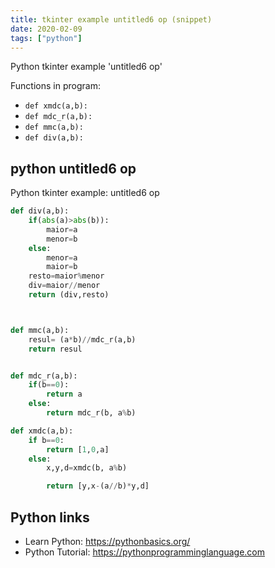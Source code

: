 ```yaml
---
title: tkinter example untitled6 op (snippet)
date: 2020-02-09
tags: ["python"]
---
```

Python tkinter example 'untitled6 op'

Functions in program: 
* `def xmdc(a,b):`
* `def mdc_r(a,b):`
* `def mmc(a,b):`
* `def div(a,b):`

## python untitled6 op

Python tkinter example: untitled6 op

```python
def div(a,b):
    if(abs(a)>abs(b)):
        maior=a
        menor=b
    else:
        menor=a
        maior=b
    resto=maior%menor
    div=maior//menor
    return (div,resto)



def mmc(a,b):
    resul= (a*b)//mdc_r(a,b)
    return resul


def mdc_r(a,b):
    if(b==0):
        return a
    else:
        return mdc_r(b, a%b)

def xmdc(a,b):
    if b==0:
        return [1,0,a]
    else:
        x,y,d=xmdc(b, a%b)

        return [y,x-(a//b)*y,d]


```

## Python links

- Learn Python: https://pythonbasics.org/
- Python Tutorial: https://pythonprogramminglanguage.com
